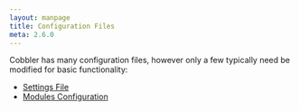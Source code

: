 ```yaml
---
layout: manpage
title: Configuration Files
meta: 2.6.0
---
```


Cobbler has many configuration files, however only a few typically need be modified for basic functionality:

- <a href="/manuals/2.6.0/2/4/1_-_Settings_File.html">Settings File</a>
- <a href="/manuals/2.6.0/2/4/2_-_Modules_Configuration.html">Modules Configuration</a>


